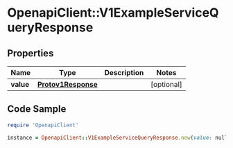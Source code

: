 # OpenapiClient::V1ExampleServiceQueryResponse

## Properties

Name | Type | Description | Notes
------------ | ------------- | ------------- | -------------
**value** | [**Protov1Response**](Protov1Response.md) |  | [optional] 

## Code Sample

```ruby
require 'OpenapiClient'

instance = OpenapiClient::V1ExampleServiceQueryResponse.new(value: null)
```


